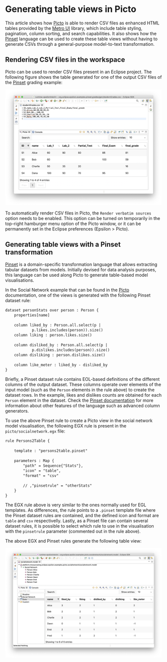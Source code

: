 # Generating table views in Picto

This article shows how [Picto](../../picto) is able to render CSV files as enhanced HTML tables provided by the [Metro UI](https://metroui.org.ua/tables.html) library, which include table styling, pagination, column sorting, and search capabilities. It also shows how the [Pinset](../../pinset) language can be used to create these table views without having to generate CSVs through a general-purpose model-to-text transformation.

## Rendering CSV files in the workspace

Picto can be used to render CSV files present in an Eclipse project. The following figure shows the table generated for one of the output CSV files of the [Pinset](../../pinset) grading example:

![](csv-picto.png)

To automatically render CSV files in Picto, the `Render verbatim sources` option needs to be enabled. This option can be turned on temporarily in the top-right hamburger menu option of the Picto window, or it can be permanently set in the Eclipse preferences (Epsilon > Picto).

## Generating table views with a Pinset transformation

[Pinset](../../pinset) is a domain-specific transformation language that allows extracting tabular datasets from models. Initially devised for data analysis purposes, this language can be used along Picto to generate table-based model visualisations.

In the Social Network example that can be found in the [Picto](../../picto) documentation, one of the views is generated with the following Pinset dataset rule:

```pinset
dataset personStats over person : Person {
	properties[name]

	column liked_by : Person.all.select(p |
			p.likes.includes(person)).size()
	column liking : person.likes.size()

	column disliked_by : Person.all.select(p |
			p.dislikes.includes(person)).size()
	column disliking : person.dislikes.size()

	column like_meter : liked_by - disliked_by
}
```

Briefly, a Pinset dataset rule contains EOL-based definitions of the different columns of the output dataset. These columns operate over elements of the input model (such as the `Person` elements in the rule above) to create the dataset rows. In the example, likes and dislikes counts are obtained for each `Person` element in the dataset. Check the [Pinset documentation](../../pinset) for more information about other features of the language such as advanced column generators.

To use the above Pinset rule to create a Picto view in the social network model visualisation, the following EGX rule is present in the `picto/socialnetwork.egx` file:

```egx
rule Persons2Table {

	template : "persons2table.pinset"

	parameters : Map {
		"path" = Sequence{"Stats"},
		"icon" = "table",
		"format" = "csv"

		// ,"pinsetrule" = "otherStats"
	}
}
```

The EGX rule above is very similar to the ones normally used for EGL templates. As differences, the rule points to a `.pinset` template file where the Pinset dataset rules are contained, and the defined icon and format are `table` and `csv` respectivelly. Lastly, as a Pinset file can contain several dataset rules, it is possible to select which rule to use in the visualisation with the `pinsetrule` parameter (commented out in the rule above).

The above EGX and Pinset rules generate the following table view:

![](pinset-picto.png)
